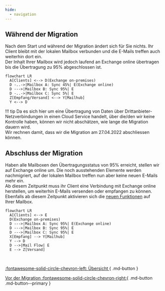 ```yaml
---
hide:
  - navigation
---
```


## Während der Migration
Nach dem Start und während der Migration ändert sich für Sie nichts. Ihr Client bleibt mit der lokalen Mailbox verbunden und die E-Mails treffen auch weiterhin dort ein.  
Der Inhalt Ihrer Mailbox wird jedoch laufend an Exchange online übertragen bis die Übertragung zu 95% abgeschlossen ist.  

```mermaid
flowchart LR
  A[Clients] <--> D(Exchange on-premises)
  D -..->|Mailbox A: Sync 45%| E(Exchange online)
  D --->|Mailbox B: Sync 95%| E
  D -..->|Mailbox C: Sync 5%| E
  Z[Empfang/Versand] <--> Y[Mailhub]
  Y <--> D
```  

!!! tip
    Da es sich hier um eine Übertragung von Daten über Drittanbieter-Netzverbindungen in einen Cloud Service handelt, über die/den wir keine Kontrolle haben, können wir nicht abschätzen, wie lange die Migration dauern wird.  
    Wir rechnen damit, dass wir die Migration am 27.04.2022 abschliessen können.

## Abschluss der Migration
Haben alle Mailboxen den Übertragungsstatus von 95% erreicht, stellen wir auf Exchange online um. Die noch ausstehenden Elemente werden nachmigriert, auf der lokalen Mailbox treffen nun aber keine neuen E-Mails mehr ein.  
Ab diesem Zeitpunkt muss ihr Client eine Verbindung mit Exchange online herstellen, um weiterhin E-Mails versenden oder empfangen zu können.  
Ebenfalls ab diesem Zeitpunkt aktivieren sich die [neuen Funktionen](../migration/new-possibilities.md) auf Ihrer Mailbox.

```mermaid
flowchart LR
  A[Clients] <--> E
  D(Exchange on-premises)
  D --->|Mailbox A: Sync 95%| E(Exchange online)
  D --->|Mailbox B: Sync 95%| E
  D --->|Mailbox C: Sync 95%| E  
  X[Empfang] --> Y[Mailhub]
  Y --> D
  D -->|Mail Flow| E
  E --> Z[Versand] 
```

&nbsp;  
<div class="grid" markdown>

[:fontawesome-solid-circle-chevron-left: Übersicht ](../index.md){ .md-button }

[Vor der Migration :fontawesome-solid-circle-chevron-right:](../migration/pre-migration.md){ .md-button .md-button--primary }

</div>